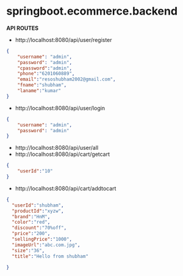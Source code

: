 # springboot.ecommerce.backend
**API ROUTES**
- http://localhost:8080/api/user/register
```json
{
    "username": "admin",
    "password": "admin",
    "cpassword":"admin",
    "phone":"6201060889",
    "email":"resoshubham2002@gmail.com",
    "fname":"shubham",
    "laname":"kumar"
}
```
- http://localhost:8080/api/user/login
```json
{
    "username": "admin",
    "password": "admin"
}
```
- http://localhost:8080/api/user/all
- http://localhost:8080/api/cart/getcart
```json
{
    "userId":"10"
}
```
- http://localhost:8080/api/cart/addtocart
```json
{
  "userId":"shubham",
  "productId":"xyzw",
  "brand":"HnM",
  "color":"red",
  "discount":"70%off",
  "price":"200",
  "sellingPrice":"1000",
  "imageUrl":"abc.com.jpg",
  "size":"36",
  "title":"Hello from shubham"
  
}
```
